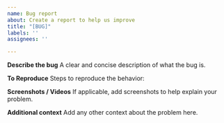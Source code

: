 ```yaml
---
name: Bug report
about: Create a report to help us improve
title: "[BUG]"
labels: ''
assignees: ''

---
```


**Describe the bug**
A clear and concise description of what the bug is.

**To Reproduce**
Steps to reproduce the behavior:

**Screenshots / Videos**
If applicable, add screenshots to help explain your problem.

**Additional context**
Add any other context about the problem here.
